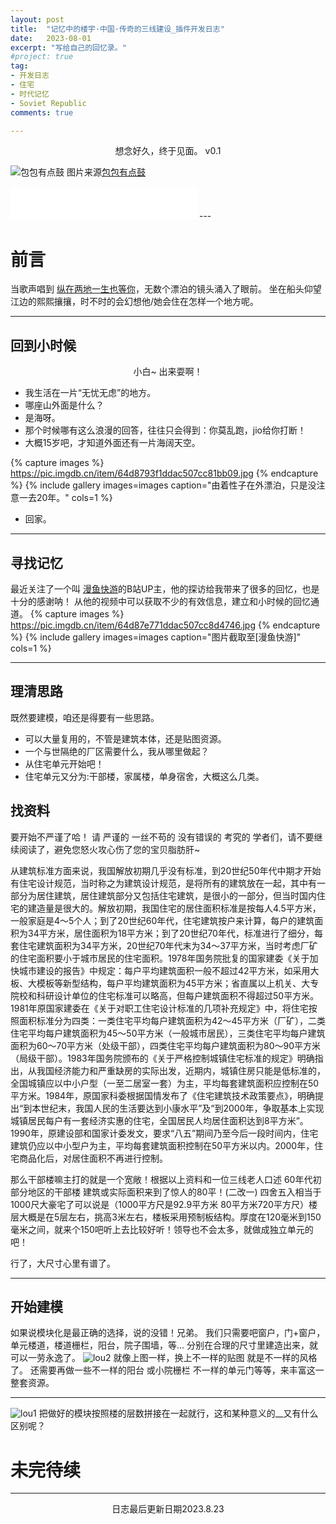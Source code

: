 ```yaml
---
layout: post
title:  "记忆中的楼宇·中国·传奇的三线建设_插件开发日志"
date:   2023-08-01
excerpt: "写给自己的回忆录。"
#project: true
tag:
- 开发日志 
- 住宅
- 时代记忆
- Soviet Republic
comments: true

--- 
```

    
<center>想念好久，终于见面。 v0.1</center>
     
![包包有点鼓](https://pic.imgdb.cn/item/64d872c71ddac507cc71a7ec.jpg) 
图片来源[包包有点鼓](https://space.bilibili.com/576671590) 
<iframe frameborder="no" border="0" marginwidth="0" marginheight="0" width=298 height=52 src="//music.163.com/outchain/player?type=2&id=2026855239&auto=1&height=32"></iframe>
---

# 前言 

当歌声唱到 [纵在两地一生也等你](https://c6.y.qq.com/base/fcgi-bin/u?__=U5DAc8)，无数个漂泊的镜头涌入了眼前。
坐在船头仰望江边的熙熙攘攘，时不时的会幻想他/她会住在怎样一个地方呢。

---

## 回到小时候

<center>小白~ 出来耍啊！</center>

* 我生活在一片“无忧无虑”的地方。
* 哪座山外面是什么？
* 是海呀。
* 那个时候哪有这么浪漫的回答，往往只会得到：你莫乱跑，jio给你打断！
* 大概15岁吧，才知道外面还有一片海阔天空。 

{% capture images %}
	https://pic.imgdb.cn/item/64d8793f1ddac507cc81bb09.jpg
{% endcapture %}
{% include gallery images=images caption="由着性子在外漂泊，只是没注意一去20年。" cols=1 %}

* 回家。

---

## 寻找记忆

最近关注了一个叫 [漫鱼快游](https://space.bilibili.com/412942310)的B站UP主，他的探访给我带来了很多的回忆，也是十分的感谢呐！
从他的视频中可以获取不少的有效信息，建立和小时候的回忆通道。
{% capture images %}
	https://pic.imgdb.cn/item/64d87e771ddac507cc8d4746.jpg
{% endcapture %}
{% include gallery images=images caption="图片截取至[漫鱼快游]" cols=1 %}

---

## 理清思路

既然要建模，咱还是得要有一些思路。

* 可以大量复用的，不管是建筑本体，还是贴图资源。
* 一个与世隔绝的厂区需要什么，我从哪里做起？
* 从住宅单元开始吧！
* 住宅单元又分为:干部楼，家属楼，单身宿舍，大概这么几类。   

## 找资料
要开始不严谨了哈！ 请 严谨的 一丝不苟的 没有错误的 考究的 学者们，请不要继续阅读了，避免您怒火攻心伤了您的宝贝脂肪肝~

从建筑标准方面来说，我国解放初期几乎没有标准，到20世纪50年代中期才开始有住宅设计规范，当时称之为建筑设计规范，是将所有的建筑放在一起，其中有一部分为居住建筑，居住建筑部分又包括住宅建筑，是很小的一部分，但当时国内住宅的建造量是很大的。解放初期，我国住宅的居住面积标准是按每人4.5平方米，一般家庭是4～5个人；到了20世纪60年代，住宅建筑按户来计算，每户的建筑面积为34平方米，居住面积为18平方米；到了20世纪70年代，标准进行了细分，每套住宅建筑面积为34平方米，20世纪70年代末为34～37平方米，当时考虑厂矿的住宅面积要小于城市居民的住宅面积。1978年国务院批复的国家建委《关于加快城市建设的报告》中规定：每户平均建筑面积一般不超过42平方米，如采用大板、大模板等新型结构，每户平均建筑面积为45平方米；省直属以上机关、大专院校和科研设计单位的住宅标准可以略高，但每户建筑面积不得超过50平方米。1981年原国家建委在《关于对职工住宅设计标准的几项补充规定》中，将住宅按照面积标准分为四类：一类住宅平均每户建筑面积为42～45平方米（厂矿），二类住宅平均每户建筑面积为45～50平方米（一般城市居民），三类住宅平均每户建筑面积为60～70平方米（处级干部），四类住宅平均每户建筑面积为80～90平方米（局级干部）。1983年国务院颁布的《关于严格控制城镇住宅标准的规定》明确指出，从我国经济能力和严重缺房的实际出发，近期内，城镇住房只能是低标准的，全国城镇应以中小户型（一至二居室一套）为主，平均每套建筑面积应控制在50平方米。1984年，原国家科委根据国情发布了《住宅建筑技术政策要点》，明确提出“到本世纪末，我国人民的生活要达到小康水平”及“到2000年，争取基本上实现城镇居民每户有一套经济实惠的住宅，全国居民人均居住面积达到8平方米”。1990年，原建设部和国家计委发文，要求“八五”期间乃至今后一段时间内，住宅建筑仍应以中小型户为主，平均每套建筑面积控制在50平方米以内。2000年，住宅商品化后，对居住面积不再进行控制。  
 
那么干部楼嘛主打的就是一个宽敞！根据以上资料和一位三线老人口述 60年代初 部分地区的干部楼 建筑或实际面积来到了惊人的80平！(二改一) 四舍五入相当于1000尺大豪宅了可以说是（1000平方尺是92.9平方米  80平方米720平方尺）楼层大概是在5层左右，挑高3米左右，楼板采用预制板结构。厚度在120毫米到150毫米之间，就来个150吧听上去比较好听！领导也不会太多，就做成独立单元的吧！

行了，大尺寸心里有谱了。

---

## 开始建模
如果说模块化是最正确的选择，说的没错！兄弟。
我们只需要吧窗户，门+窗户，单元楼道，楼道栅栏，阳台，院子围墙，等... 分别在合理的尺寸里建造出来，就可以一劳永逸了。
![lou2](https://pic.imgdb.cn/item/64e62eca661c6c8e543b2397.png)
就像上图一样，换上不一样的贴图 就是不一样的风格了。 还需要再做一些不一样的阳台 或小院栅栏 不一样的单元门等等，来丰富这一整套资源。

---

![lou1](https://pic.imgdb.cn/item/64e62c6f661c6c8e543a4dd7.png)
把做好的模块按照楼的层数拼接在一起就行，这和某种意义的__又有什么区别呢？


# 未完待续


---
<center>日志最后更新日期2023.8.23</center>